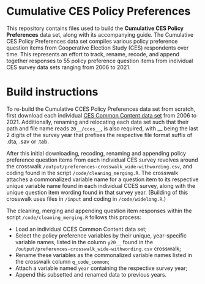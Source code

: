 # Cumulative CES Policy Preferences

This repository contains files used to build the **Cumulative CES Policy Preferences** data set, along with its accompanying guide.  The Cumulative CES Policy Preferences data set compiles various policy preference question items from Cooperative Election Study (CES) respondents over time.  This represents an effort to track, rename, recode, and append together responses to 55 policy preference question items from individual CES survey data sets ranging from 2006 to 2021. 


# Build instructions

To re-build the Cumulative CCES Policy Preferences data set from scratch, first download each individual [CES Common Content data set](https://cces.gov.harvard.edu/) from 2006 to 2021.  Additionally, renaming and relocating each data set such that their path and file name reads `20__/cces__`, is also required, with __ being the last 2 digits of the survey year that prefixes the respective file format suffix of .dta, .sav or .tab.

After this initial downloading, recoding, renaming and appending policy preference question items from each individual CES survey revolves around the crosswalk `/output/preferences-crosswalk_wide-withwording.csv`, and coding found in the script `/code/cleaning_merging.R`.  The crosswalk attaches a commonalized variable name for a question item to its respective unique variable name found in each individual CCES survey, along with the unique question item wording found in that survey year.  (Building of this crosswalk uses files in `/input` and coding in `/code/widelong.R`.)

The cleaning, merging and appending question item responses within the script `/code/cleaning_merging.R` follows this process:

* Load an individual CCES Common Content data set;
* Select the policy preference variables by their unique, year-specific variable names, listed in the column `y20__` found in the `/output/preferences-crosswalk_wide-withwording.csv` crosswalk;
* Rename these variables as the commonalized variable names listed in the crosswalk column `q_code_common`;
* Attach a variable named `year` containing the respective survey year;
* Append this subsetted and renamed data to previous years.
